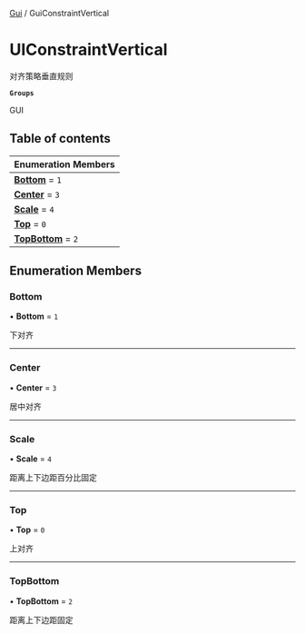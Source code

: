 [Gui](../groups/Gui.Gui.md) / GuiConstraintVertical

# UIConstraintVertical <Badge type="tip" text="Enumeration" /> <Score text="UIConstraintVertical" />

对齐策略垂直规则

**`Groups`**

GUI

## Table of contents

| Enumeration Members |
| :-----|
| **[Bottom](UI.UIConstraintVertical.md#bottom)** = ``1`` <br> |
| **[Center](UI.UIConstraintVertical.md#center)** = ``3`` <br> |
| **[Scale](UI.UIConstraintVertical.md#scale)** = ``4`` <br> |
| **[Top](UI.UIConstraintVertical.md#top)** = ``0`` <br> |
| **[TopBottom](UI.UIConstraintVertical.md#topbottom)** = ``2`` <br> |

## Enumeration Members

### Bottom <Score text="Bottom" /> 

• **Bottom** = ``1``

下对齐

___

### Center <Score text="Center" /> 

• **Center** = ``3``

居中对齐

___

### Scale <Score text="Scale" /> 

• **Scale** = ``4``

距离上下边距百分比固定

___

### Top <Score text="Top" /> 

• **Top** = ``0``

上对齐

___

### TopBottom <Score text="TopBottom" /> 

• **TopBottom** = ``2``

距离上下边距固定
